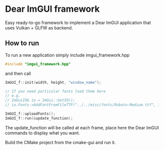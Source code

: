 # Dear ImGUI framework
Easy ready-to-go framework to implement a Dear ImGUI application that uses Vulkan + GLFW as backend.

## How to run
To run a new application simply include imgui_framework.hpp 

```c++
#include "imgui_framework.hpp"
```

and then call

```c++
ImGUI_f::init(width, height, "window_name");

// If you need particular fonts load them here
// e.g.
// ImGuiIO& io = ImGui::GetIO();
// io.Fonts->AddFontFromFileTTF("../../misc/fonts/Roboto-Medium.ttf", 16.0f);

ImGUI_f::uploadFonts();
ImGUI_f::run(&update_function);
```

The update_function will be called at each frame, place here the Dear ImGUI commands to display what you want.

Build the CMake project from the cmake-gui and run it.
